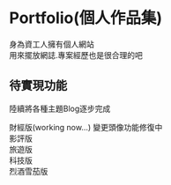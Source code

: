# Portfolio(個人作品集)
身為資工人擁有個人網站  
用來擺放網誌.專案經歷也是很合理的吧  

## 待實現功能
陸續將各種主題Blog逐步完成  


財經版(working now...)
變更頭像功能修復中  
影評版  
旅遊版  
科技版  
烈酒雪茄版  
